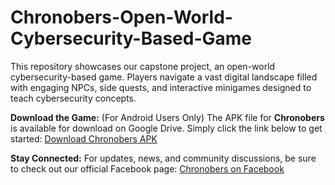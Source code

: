 # Chronobers-Open-World-Cybersecurity-Based-Game
This repository showcases our capstone project, an open-world cybersecurity-based game. Players navigate a vast digital landscape filled with engaging NPCs, side quests, and interactive minigames designed to teach cybersecurity concepts.

**Download the Game:** (For Android Users Only)
The APK file for **Chronobers** is available for download on Google Drive. Simply click the link below to get started:
[Download Chronobers APK](https://drive.google.com/file/d/1xdUtXHPP5KgXQmEx8GKY5lYU_CP24req/view?fbclid=IwY2xjawH6-yxleHRuA2FlbQIxMAABHWIEKefuIAEVpy0f5bDjN2GOz04FcM9ejNOtwcsmQCT_9HYQ458L3uOJEw_aem_KsBO_-opVxiYPGHgE8lrHA)

**Stay Connected:**
For updates, news, and community discussions, be sure to check out our official Facebook page:
[Chronobers on Facebook](https://www.facebook.com/share/1FFDi1gd2G/?mibextid=wwXIfr)
